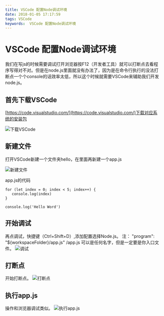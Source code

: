 ```yaml
---
title: VSCode 配置Node调试环境
date: 2018-01-05 17:17:59
tags: VSCode
keywords:  VSCode 配置Node调试环境
---
```

# VSCode 配置Node调试环境
我们在写js的时候需要调试打开浏览器按F12（开发者工具）就可以打断点去看程序写得对不对。但是在node.js里面就没有办法了，因为是在命令行执行的没法打断点一个个console的话效率太低，所以这个时候就需要VSCode来辅助我们开发node.js。
<!--more-->
## 首先下载VSCode
[https://code.visualstudio.com/](https://code.visualstudio.com/)下载对应系统的安装包

![下载VSCode](http://hexo-1252491761.file.myqcloud.com/VSCode-%E9%85%8D%E7%BD%AENode%E8%B0%83%E8%AF%95%E7%8E%AF%E5%A2%83/20180105173242.png)

## 新建文件
打开VSCode新建一个文件夹hello，在里面再新建一个app.js

![新建文件](http://hexo-1252491761.file.myqcloud.com/VSCode-%E9%85%8D%E7%BD%AENode%E8%B0%83%E8%AF%95%E7%8E%AF%E5%A2%83/20180105174736.png)

app.js的代码
```
for (let index = 0; index < 5; index++) {
   console.log(index)   
}

console.log('Hello Word')
```
## 开始调试
再点调试，快捷键（Ctrl+Shift+D）,添加配置选择Node.js。
注： "program": "${workspaceFolder}/app.js"   /app.js 可以是任何名字，但是一定要是你入口文件。
![调试](http://hexo-1252491761.file.myqcloud.com/VSCode-%E9%85%8D%E7%BD%AENode%E8%B0%83%E8%AF%95%E7%8E%AF%E5%A2%83/debug.gif)

## 打断点
开始打断点。
![打断点](http://hexo-1252491761.file.myqcloud.com/VSCode-%E9%85%8D%E7%BD%AENode%E8%B0%83%E8%AF%95%E7%8E%AF%E5%A2%83/20180105180933.png)

## 执行app.js
操作和浏览器调试类似。
![执行app.js](http://hexo-1252491761.file.myqcloud.com/VSCode-%E9%85%8D%E7%BD%AENode%E8%B0%83%E8%AF%95%E7%8E%AF%E5%A2%83/20180105181532.png)